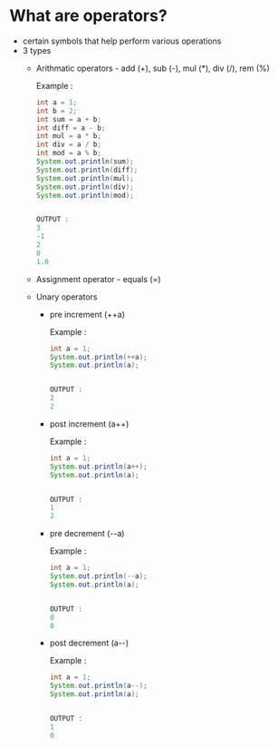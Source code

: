 # What are operators?
- certain symbols that help perform various operations
- 3 types
  - Arithmatic operators - add (+), sub (-), mul (*), div (/), rem (%)

    Example :
    ``` java
    int a = 1;
    int b = 2;
    int sum = a + b;
    int diff = a - b;
    int mul = a * b;
    int div = a / b;
    int mod = a % b;
    System.out.println(sum);
    System.out.println(diff);
    System.out.println(mul);
    System.out.println(div);
    System.out.println(mod);


    OUTPUT :
    3
    -1
    2
    0
    1.0

  - Assignment operator - equals (=)
  - Unary operators
    - pre increment (++a)
 
      Example :
      ``` java
      int a = 1;
      System.out.println(++a);
      System.out.println(a);


      OUTPUT :
      2
      2

      
    - post increment (a++)
       
      Example :
      ``` java
      int a = 1;
      System.out.println(a++);
      System.out.println(a);


      OUTPUT :
      1
      2

      
    - pre decrement (--a)
       
      Example :
      ``` java
      int a = 1;
      System.out.println(--a);
      System.out.println(a);


      OUTPUT :
      0
      0

      
    - post decrement (a--)
       
      Example :
      ``` java
      int a = 1;
      System.out.println(a--);
      System.out.println(a);


      OUTPUT :
      1
      0
